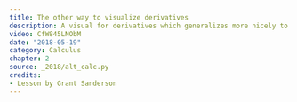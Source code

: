 ```yaml
---
title: The other way to visualize derivatives
description: A visual for derivatives which generalizes more nicely to topics beyond calculus.  Thinking of a function as a transformation, the derivative measure how much that function locally stretches or squishes a given region.
video: CfW845LNObM
date: "2018-05-19"
category: Calculus
chapter: 2
source: _2018/alt_calc.py
credits:
- Lesson by Grant Sanderson
---
```

